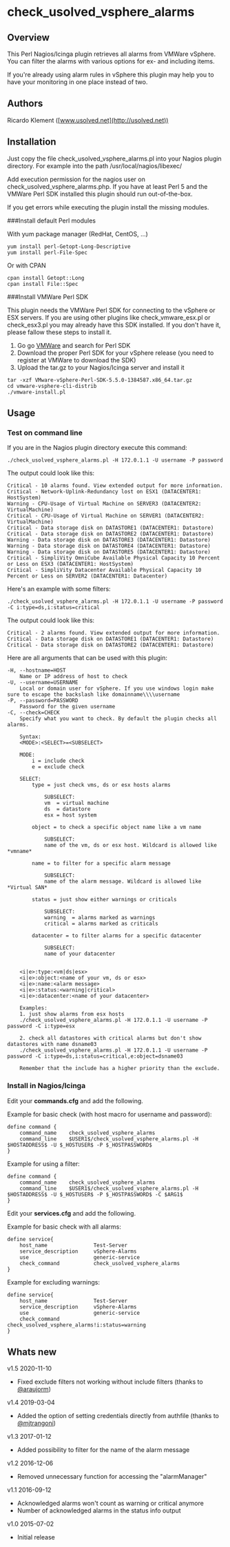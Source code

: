 # check_usolved_vsphere_alarms

## Overview

This Perl Nagios/Icinga plugin retrieves all alarms from VMWare vSphere.
You can filter the alarms with various options for ex- and including items.

If you're already using alarm rules in vSphere this plugin may help you to have your monitoring in one place instead of two.

## Authors

Ricardo Klement ([www.usolved.net](http://usolved.net))

## Installation

Just copy the file check_usolved_vsphere_alarms.pl into your Nagios plugin directory.
For example into the path /usr/local/nagios/libexec/

Add execution permission for the nagios user on check_usolved_vsphere_alarms.php.
If you have at least Perl 5 and the VMWare Perl SDK  installed this plugin should run out-of-the-box.

If you get errors while executing the plugin install the missing modules.

###Install default Perl modules

With yum package manager (RedHat, CentOS, ...)
```
yum install perl-Getopt-Long-Descriptive
yum install perl-File-Spec
```

Or with CPAN
```
cpan install Getopt::Long
cpan install File::Spec
```


###Install VMWare Perl SDK

This plugin needs the VMWare Perl SDK for connecting to the vSphere or ESX servers. If you are using other plugins like check_vmware_esx.pl or check_esx3.pl you may already have this SDK installed. If you don't have it, please fallow these steps to install it.

1. Go go [VMWare](https://my.vmware.com/web/vmware/downloads) and search for Perl SDK
2. Download the proper Perl SDK for your vSphere release (you need to register at VMWare to download the SDK)
3. Upload the tar.gz to your Nagios/Icinga server and install it

```
tar -xzf VMware-vSphere-Perl-SDK-5.5.0-1384587.x86_64.tar.gz
cd vmware-vsphere-cli-distrib
./vmware-install.pl
```


## Usage

### Test on command line
If you are in the Nagios plugin directory execute this command:

```
./check_usolved_vsphere_alarms.pl -H 172.0.1.1 -U username -P password
```

The output could look like this:

```
Critical - 10 alarms found. View extended output for more information.
Critical - Network-Uplink-Redundancy lost on ESX1 (DATACENTER1: HostSystem)
Warning - CPU-Usage of Virtual Machine on SERVER3 (DATACENTER2: VirtualMachine)
Critical - CPU-Usage of Virtual Machine on SERVER1 (DATACENTER2: VirtualMachine)
Critical - Data storage disk on DATASTORE1 (DATACENTER1: Datastore)
Critical - Data storage disk on DATASTORE2 (DATACENTER1: Datastore)
Warning - Data storage disk on DATASTORE3 (DATACENTER1: Datastore)
Warning - Data storage disk on DATASTORE4 (DATACENTER1: Datastore)
Warning - Data storage disk on DATASTORE5 (DATACENTER1: Datastore)
Critical - SimpliVity OmniCube Available Physical Capacity 10 Percent or Less on ESX3 (DATACENTER1: HostSystem)
Critical - SimpliVity Datacenter Available Physical Capacity 10 Percent or Less on SERVER2 (DATACENTER1: Datacenter)
```

Here's an example with some filters:

```
./check_usolved_vsphere_alarms.pl -H 172.0.1.1 -U username -P password -C i:type=ds,i:status=critical
```

The output could look like this:

```
Critical - 2 alarms found. View extended output for more information.
Critical - Data storage disk on DATASTORE1 (DATACENTER1: Datastore)
Critical - Data storage disk on DATASTORE2 (DATACENTER1: Datastore)
```

Here are all arguments that can be used with this plugin:

```
-H, --hostname=HOST
    Name or IP address of host to check
-U, --username=USERNAME
    Local or domain user for vSphere. If you use windows login make sure to escape the backslash like domainname\\\\username
-P, --password=PASSWORD
    Password for the given username
-C, --check=CHECK
    Specify what you want to check. By default the plugin checks all alarms.

    Syntax:
    <MODE>:<SELECT>=<SUBSELECT>

    MODE:
    	i = include check
    	e = exclude check

    SELECT:
    	type = just check vms, ds or esx hosts alarms

    		SUBSELECT:
    		vm  = virtual machine
    		ds  = datastore
    		esx = host system

    	object = to check a specific object name like a vm name

    		SUBSELECT:
    		name of the vm, ds or esx host. Wildcard is allowed like *vmname*

        name = to filter for a specific alarm message

            SUBSELECT:
            name of the alarm message. Wildcard is allowed like *Virtual SAN*

    	status = just show either warnings or criticals

    		SUBSELECT:
    		warning  = alarms marked as warnings
    		critical = alarms marked as criticals

    	datacenter = to filter alarms for a specific datacenter

    		SUBSELECT:
    		name of your datacenter


    <i|e>:type:<vm|ds|esx>
    <i|e>:object:<name of your vm, ds or esx>
    <i|e>:name:<alarm message>
    <i|e>:status:<warning|critical>
    <i|e>:datacenter:<name of your datacenter>

    Examples:
    1. just show alarms from esx hosts
    ./check_usolved_vsphere_alarms.pl -H 172.0.1.1 -U username -P password -C i:type=esx

    2. check all datastores with critical alarms but don't show datastores with name dsname03
    ./check_usolved_vsphere_alarms.pl -H 172.0.1.1 -U username -P password -C i:type=ds,i:status=critical,e:object=dsname03

    Remember that the include has a higher priority than the exclude.
```

### Install in Nagios/Icinga

Edit your **commands.cfg** and add the following.

Example for basic check (with host macro for username and password):

```
define command {
    command_name    check_usolved_vsphere_alarms
    command_line    $USER1$/check_usolved_vsphere_alarms.pl -H $HOSTADDRESS$ -U $_HOSTUSER$ -P $_HOSTPASSWORD$
}
```

Example for using a filter:

```
define command {
    command_name    check_usolved_vsphere_alarms
    command_line    $USER1$/check_usolved_vsphere_alarms.pl -H $HOSTADDRESS$ -U $_HOSTUSER$ -P $_HOSTPASSWORD$ -C $ARG1$
}
```

Edit your **services.cfg** and add the following.

Example for basic check with all alarms:

```
define service{
	host_name				Test-Server
	service_description		vSphere-Alarms
	use						generic-service
	check_command			check_usolved_vsphere_alarms
}
```

Example for excluding warnings:

```
define service{
	host_name				Test-Server
	service_description		vSphere-Alarms
	use						generic-service
	check_command			check_usolved_vsphere_alarms!i:status=warning
}
```

## Whats new
v1.5 2020-11-10
- Fixed exclude filters not working without include filters (thanks to [@araujorm](https://github.com/araujorm))

v1.4 2019-03-04
- Added the option of setting credentials directly from authfile (thanks to [@mjtrangoni](https://github.com/mjtrangoni))

v1.3 2017-01-12
- Added possibility to filter for the name of the alarm message

v1.2 2016-12-06
- Removed unnecessary function for accessing the "alarmManager"

v1.1 2016-09-12
- Acknowledged alarms won't count as warning or critical anymore
- Number of acknowledged alarms in the status info output

v1.0 2015-07-02
- Initial release
